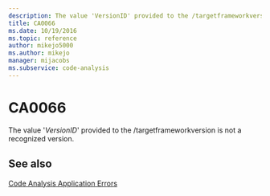 ```yaml
---
description: The value 'VersionID' provided to the /targetframeworkversion is not a recognized version.
title: CA0066
ms.date: 10/19/2016
ms.topic: reference
author: mikejo5000
ms.author: mikejo
manager: mijacobs
ms.subservice: code-analysis
---
```


# CA0066

The value '*VersionID*' provided to the /targetframeworkversion is not a recognized version.

## See also

[Code Analysis Application Errors](../code-quality/code-analysis-application-errors.md)

